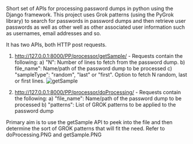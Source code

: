 Short set of APIs for processing password dumps in python using the Django framework. This project uses Grok patterns (using the PyGrok library) to search for passwords in password dumps and then retrieve user passwords as well as other well as other associated user information such as usernames, email addresses and so. 

It has two APIs, both HTTP post requests.
 1) http://127.0.0.1:8000/PP/processor/getSample/ - Requests contain the following:
    a) "N": Number of lines to fetch from the password dump.
    b) file_name": Name/path of the password dump to be processed
    c) "sampleType": "random", "last" or "first". Option to fetch N random, last or first lines.
    ![getSample](https://github.com/AbhishekHerle/Samplecode/blob/master/doProcessing.PNG)
    
 2) http://127.0.0.1:8000/PP/processor/doProcessing/ - Requests contain the following:
    a) "file_name": Name/path of the password dump to be processed
	  b) "patterns": List of GROK patterns to be applied to the password dump

Primary aim is to use the getSample API to peek into the file and then determine the sort of GROK patterns that will fit the need. Refer to doProcessing.PNG and getSample.PNG

